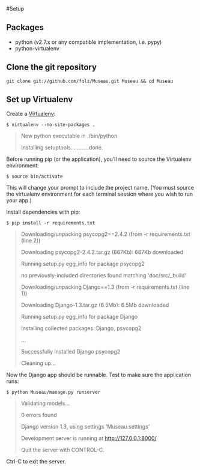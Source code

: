 #Setup

## Packages

* python (v2.7.x or any compatible implementation, i.e. pypy)
* python-virtualenv

## Clone the git repository

`git clone git://github.com/folz/Museau.git Museau && cd Museau`

## Set up Virtualenv

Create a [Virtualenv](http://pypi.python.org/pypi/virtualenv):

`$ virtualenv --no-site-packages .`

> New python executable in ./bin/python
> 
> Installing setuptools............done.


Before running pip (or the application), you’ll need to source the Virtualenv environment:

`$ source bin/activate`

This will change your prompt to include the project name. (You must source the virtualenv environment for each terminal session where you wish to run your app.)

Install dependencies with pip:

`$ pip install -r requirements.txt`

> Downloading/unpacking psycopg2==2.4.2 (from -r requirements.txt (line 2))
> 
> Downloading psycopg2-2.4.2.tar.gz (667Kb): 667Kb downloaded
> 
> Running setup.py egg_info for package psycopg2
> 
>   no previously-included directories found matching 'doc/src/_build'
> 
> Downloading/unpacking Django==1.3 (from -r requirements.txt (line 1))
> 
> Downloading Django-1.3.tar.gz (6.5Mb): 6.5Mb downloaded
> 
> Running setup.py egg_info for package Django
> 
> Installing collected packages: Django, psycopg2
> 
> ...
> 
> Successfully installed Django psycopg2
> 
> Cleaning up...

Now the Django app should be runnable. Test to make sure the application runs:

`$ python Museau/manage.py runserver`

> Validating models...
> 
> 
> 
> 0 errors found
> 
> Django version 1.3, using settings 'Museau.settings'
> 
> Development server is running at http://127.0.0.1:8000/
> 
> Quit the server with CONTROL-C.

Ctrl-C to exit the server.
